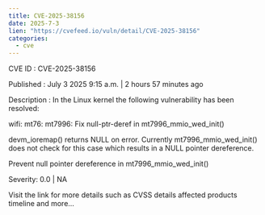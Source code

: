 ```yaml
--- 
title: CVE-2025-38156
date: 2025-7-3
lien: "https://cvefeed.io/vuln/detail/CVE-2025-38156"
categories:
  - cve
---
```


CVE ID : CVE-2025-38156

Published :  July 3
2025
9:15 a.m. | 2 hours
57 minutes ago

Description : In the Linux kernel
the following vulnerability has been resolved:

wifi: mt76: mt7996: Fix null-ptr-deref in mt7996_mmio_wed_init()

devm_ioremap() returns NULL on error. Currently
mt7996_mmio_wed_init()
does not check for this case
which results in a NULL pointer
dereference.

Prevent null pointer dereference in mt7996_mmio_wed_init()

Severity: 0.0 | NA

Visit the link for more details
such as CVSS details
affected products
timeline
and more...
